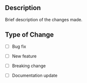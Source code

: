 ## Description
Brief description of the changes made.

## Type of Change
- [ ] Bug fix
- [ ] New feature
- [ ] Breaking change
- [ ] Documentation update

